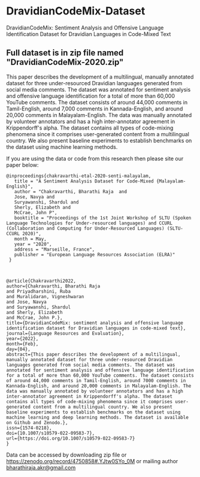 # DravidianCodeMix-Dataset

DravidianCodeMix: Sentiment Analysis and Offensive Language Identification Dataset for Dravidian Languages in Code-Mixed Text

## Full dataset is in zip file named "DravidianCodeMix-2020.zip"

This paper describes the development of a multilingual, manually annotated dataset for three under-resourced Dravidian languages generated from social media comments. The dataset was annotated for sentiment analysis and offensive language identification for a total of more than 60,000 YouTube comments. The dataset consists of around 44,000 comments in Tamil-English, around 7,000 comments in Kannada-English, and around 20,000 comments in Malayalam-English. The data was manually annotated by volunteer annotators and has a high inter-annotator agreement in Krippendorff's alpha. The dataset contains all types of code-mixing phenomena since it comprises user-generated content from a multilingual country.  We also present baseline experiments to establish benchmarks on the dataset using machine learning methods.

If you are using the data or code from this research then please site our paper below:

 
 
    @inproceedings{chakravarthi-etal-2020-senti-malayalam,
       title = "A Sentiment Analysis Dataset for Code-Mixed {Malayalam-English}",
       author = "Chakravarthi, Bharathi Raja  and
       Jose, Navya and
       Suryawanshi, Shardul and
       Sherly, Elizabeth and
       McCrae, John P",
       booktitle = "Proceedings of the 1st Joint Workshop of SLTU (Spoken Language Technologies for Under-resourced languages) and CCURL (Collaboration and Computing for Under-Resourced Languages) (SLTU-CCURL 2020)",
       month = May,
       year = "2020",
       address = "Marseille, France",
       publisher = "European Language Resources Association (ELRA)"
     }



    @article{Chakravarthi2022,
    author={Chakravarthi, Bharathi Raja
    and Priyadharshini, Ruba
    and Muralidaran, Vigneshwaran
    and Jose, Navya
    and Suryawanshi, Shardul
    and Sherly, Elizabeth
    and McCrae, John P.},
    title={DravidianCodeMix: sentiment analysis and offensive language identification dataset for Dravidian languages in code-mixed text},
    journal={Language Resources and Evaluation},
    year={2022},
    month={Feb},
    day={04},
    abstract={This paper describes the development of a multilingual, manually annotated dataset for three under-resourced Dravidian languages generated from social media comments. The dataset was annotated for sentiment analysis and offensive language identification for a total of more than 60,000 YouTube comments. The dataset consists of around 44,000 comments in Tamil-English, around 7000 comments in Kannada-English, and around 20,000 comments in Malayalam-English. The data was manually annotated by volunteer annotators and has a high inter-annotator agreement in Krippendorff's alpha. The dataset contains all types of code-mixing phenomena since it comprises user-generated content from a multilingual country. We also present baseline experiments to establish benchmarks on the dataset using machine learning and deep learning methods. The dataset is available on Github and Zenodo.},
    issn={1574-0218},
    doi={10.1007/s10579-022-09583-7},
    url={https://doi.org/10.1007/s10579-022-09583-7}
    }


Data can be accessed by downloading zip file or https://zenodo.org/record/4750858#.YJtw0SYo_0M or mailing author bharathiraja.akr@gmail.com
